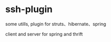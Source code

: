 ssh-plugin
==========

some utills, plugin for struts、hibernate、spring

client and server for spring and thrift
